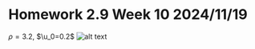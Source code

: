 # Homework 2.9 Week 10 2024/11/19

$\rho = 3.2$, $\u_0=0.2$
![alt text]([http://url/to/img.png](https://github.com/Sebastian-8-bit/Homework/blob/main/figure/fig0.svg))
